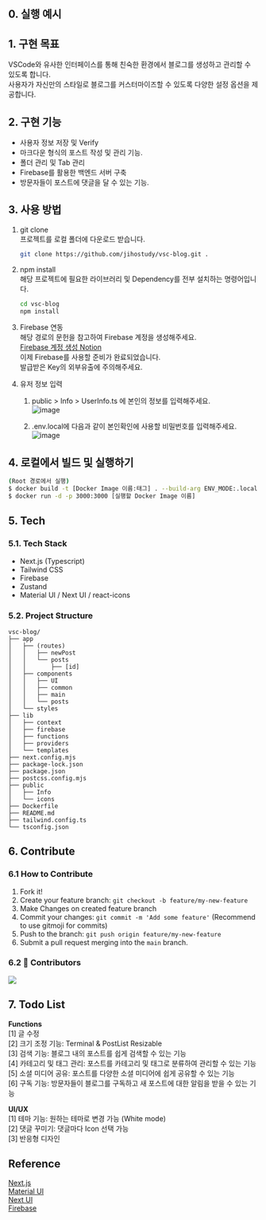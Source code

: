 ## 0. 실행 예시

## 1. 구현 목표
VSCode와 유사한 인터페이스를 통해 친숙한 환경에서 블로그를 생성하고 관리할 수 있도록 합니다. </br>
사용자가 자신만의 스타일로 블로그를 커스터마이즈할 수 있도록 다양한 설정 옵션을 제공합니다. </br>

## 2. 구현 기능
- 사용자 정보 저장 및 Verify
- 마크다운 형식의 포스트 작성 및 관리 기능.
- 폴더 관리 및 Tab 관리 
- Firebase를 활용한 백엔드 서버 구축
- 방문자들이 포스트에 댓글을 달 수 있는 기능.


## 3. 사용 방법
1. git clone <br/>
   프로젝트를 로컬 폴더에 다운로드 받습니다. <br />
   ```bash
   git clone https://github.com/jihostudy/vsc-blog.git .
   ```
2. npm install <br/>
   해당 프로젝트에 필요한 라이브러리 및 Dependency를 전부 설치하는 명령어입니다. <br />
   ```bash
   cd vsc-blog
   npm install
   ```
3. Firebase 연동 <br/>
   해당 경로의 문헌을 참고하여 Firebase 계정을 생성해주세요. <br/>
   [Firebase 계정 생성 Notion](https://vivid-chamomile-2f5.notion.site/vsc-blog-2936ba044b4f4aee871dea753bc1c7ef?pvs=4) <br/>
   이제 Firebase를 사용할 준비가 완료되었습니다. <br/>
   발급받은 Key의 외부유출에 주의해주세요.<br/>
   
4.  유저 정보 입력
    1. public > Info > UserInfo.ts 에 본인의 정보를 입력해주세요. <br/>
       ![image](https://github.com/jihostudy/vsc-blog/assets/110150963/d96b51ca-5a20-438d-a22b-352fec93fbec) <br/>

    2. .env.local에 다음과 같이 본인확인에 사용할 비밀번호를 입력해주세요. <br/>
       ![image](https://github.com/jihostudy/vsc-blog/assets/110150963/c7acbec0-f26c-4abb-bae9-0b5b1c3f3456) <br/>

## 4. 로컬에서 빌드 및 실행하기
```bash
(Root 경로에서 실행)
$ docker build -t [Docker Image 이름:태그] . --build-arg ENV_MODE:.local
$ docker run -d -p 3000:3000 [실행할 Docker Image 이름]

```

## 5. Tech
### 5.1. Tech Stack
- Next.js (Typescript)
- Tailwind CSS
- Firebase
- Zustand
- Material UI / Next UI / react-icons

### 5.2. Project Structure
```
vsc-blog/
├── app
│   ├── (routes)
│   │   ├── newPost
│   │   └── posts
│   │       ├── [id]
│   ├── components
│   │   ├── UI
│   │   ├── common
│   │   ├── main
│   │   └── posts
│   └── styles
├── lib
│   ├── context
│   ├── firebase
│   ├── functions
│   ├── providers
│   └── templates
├── next.config.mjs
├── package-lock.json
├── package.json
├── postcss.config.mjs
├── public
│   ├── Info
│   └── icons
├── Dockerfile
├── README.md
├── tailwind.config.ts
└── tsconfig.json
```

## 6. Contribute
### 6.1 How to Contribute
1. Fork it!
2. Create your feature branch: `git checkout -b feature/my-new-feature`
3. Make Changes on created feature branch
4. Commit your changes: `git commit -m 'Add some feature'` 
   (Recommend to use gitmoji for commits)
5. Push to the branch: `git push origin feature/my-new-feature`
6. Submit a pull request merging into the `main` branch.

### 6.2 :wave: Contributors
<a href="https://github.com/jihostudy/vsc-blog/graphs/contributors">
  <img src="https://contrib.rocks/image?repo=jihostudy/vsc-blog" />
</a>

## 7. Todo List
**Functions <br/>**
[1] 글 수정 <br/>
[2] 크기 조정 기능: Terminal & PostList Resizable <br/>
[3] 검색 기능: 블로그 내의 포스트를 쉽게 검색할 수 있는 기능 <br/>
[4] 카테고리 및 태그 관리: 포스트를 카테고리 및 태그로 분류하여 관리할 수 있는 기능 <br/>
[5] 소셜 미디어 공유: 포스트를 다양한 소셜 미디어에 쉽게 공유할 수 있는 기능 <br/>
[6] 구독 기능: 방문자들이 블로그를 구독하고 새 포스트에 대한 알림을 받을 수 있는 기능 <br/>

**UI/UX <br/>**
[1] 테마 기능: 원하는 테마로 변경 가능 (White mode) <br/>
[2] 댓글 꾸미기: 댓글마다 Icon 선택 가능 <br/>
[3] 반응형 디자인 <br/>

## Reference
[Next.js](https://github.com/vercel/next.js) <br/>
[Material UI](https://mui.com/material-ui/material-icons/)<br/>
[Next UI](https://nextui.org/) <br/>
[Firebase](https://firebase.google.com/?_gl=1*1r8nsd9*_up*MQ..*_ga*MjQ4MTY1NTM1LjE3MTc1NzUxMjM.*_ga_CW55HF8NVT*MTcxNzU3NTEyMy4xLjAuMTcxNzU3NTEzNS4wLjAuMA..&hl=ko)



  
